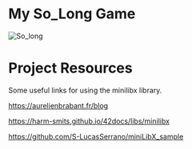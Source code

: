 # My So_Long Game
![So_long](https://user-images.githubusercontent.com/97271827/200221863-0c5e0b5b-b974-460c-bfc4-2dbb33d800b6.gif)
# Project Resources
Some useful links for using the minilibx library.

https://aurelienbrabant.fr/blog

https://harm-smits.github.io/42docs/libs/minilibx

https://github.com/S-LucasSerrano/miniLibX_sample
